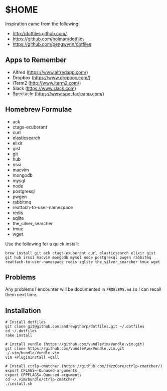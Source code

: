 # $HOME

Inspiration came from the following:

* http://dotfiles.github.com/
* https://github.com/holman/dotfiles
* https://github.com/pengwynn/dotfiles

## Apps to Remember

* Alfred (https://www.alfredapp.com/)
* Dropbox (https://www.dropbox.com/)
* iTerm2 (http://www.iterm2.com/)
* Slack (https://www.slack.com)
* Spectacle (https://www.spectacleapp.com/)

## Homebrew Formulae

* ack
* ctags-exuberant
* curl
* elasticsearch
* elixir
* gist
* git
* hub
* irssi
* macvim
* mongodb
* mysql
* node
* postgresql
* pwgen
* rabbitmq
* reattach-to-user-namespace
* redis
* sqlite
* the_silver_searcher
* tmux
* wget

Use the following for a quick install:

    brew install git ack ctags-exuberant curl elasticsearch elixir gist git hub irssi macvim mongodb mysql node postgresql pwgen rabbitmq reattach-to-user-namespace redis sqlite the_silver_searcher tmux wget

## Problems

Any problems I encounter will be documented in `PROBLEMS.md` so I can recall them next time.

## Installation

    # Install dotfiles
    git clone git@github.com:andrewpthorp/dotfiles.git ~/.dotfiles
    cd ~/.dotfiles
    rake install

    # Install vundle (https://github.com/VundleVim/Vundle.vim.git)
    git clone https://github.com/VundleVim/Vundle.vim.git ~/.vim/bundle/Vundle.vim
    vim +PluginInstall +qall

    # Install ctrlp-cmatcher (https://github.com/JazzCore/ctrlp-cmatcher/)
    export CFLAGS=-Qunused-arguments
    export CPPFLAGS=-Qunused-arguments
    cd ~/.vim/bundle/ctrlp-cmatcher
    ./install.sh
